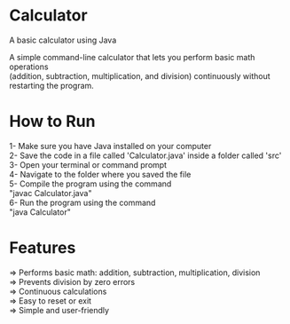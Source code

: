 # Calculator
A basic calculator using Java

A simple command-line calculator that lets you perform basic math operations \
(addition, subtraction, multiplication, and division) 
continuously without restarting the program.

# How to Run

1- Make sure you have Java installed on your computer \
2- Save the code in a file called 'Calculator.java' inside a folder called 'src' \
3- Open your terminal or command prompt \
4- Navigate to the folder where you saved the file \
5- Compile the program using the command  \
"javac Calculator.java" \
6- Run the program using the command \
"java Calculator"


# Features

=> Performs basic math: addition, subtraction, multiplication, division \
=> Prevents division by zero errors \
=> Continuous calculations \
=> Easy to reset or exit\
=> Simple and user-friendly